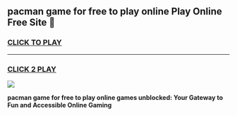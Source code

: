 
## pacman game for free to play online Play Online Free Site 👋
<h3>
<a href="https://download.freeplayer.one?title=pacman_game_for_free_to_play_online&ref=21F">CLICK TO PLAY</a></h3>
<hr>

<h3>
<a href="https://download.freeplayer.one?title=pacman_game_for_free_to_play_online&ref=21F">CLICK 2 PLAY</a>
  
</h3>

<a href="https://download.freeplayer.one?title=pacman_game_for_free_to_play_online&ref=21F"><img src="https://cdnb.artstation.com/p/assets/images/images/032/539/853/original/anto-thomas-button-gif.gif"></a>


**pacman game for free to play online games unblocked: Your Gateway to Fun and Accessible Online Gaming**
